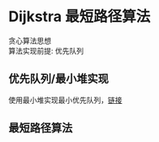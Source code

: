 # Dijkstra 最短路径算法
  
  贪心算法思想<br>
  算法实现前提:	优先队列

## 优先队列/最小堆实现

  使用最小堆实现最小优先队列，[链接](../sort/heap/README.md)

## 最短路径算法

  



